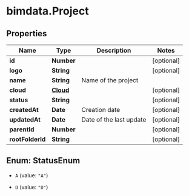 # bimdata.Project

## Properties

Name | Type | Description | Notes
------------ | ------------- | ------------- | -------------
**id** | **Number** |  | [optional] 
**logo** | **String** |  | [optional] 
**name** | **String** | Name of the project | 
**cloud** | [**Cloud**](Cloud.md) |  | [optional] 
**status** | **String** |  | [optional] 
**createdAt** | **Date** | Creation date | [optional] 
**updatedAt** | **Date** | Date of the last update | [optional] 
**parentId** | **Number** |  | [optional] 
**rootFolderId** | **String** |  | [optional] 



## Enum: StatusEnum


* `A` (value: `"A"`)

* `D` (value: `"D"`)





